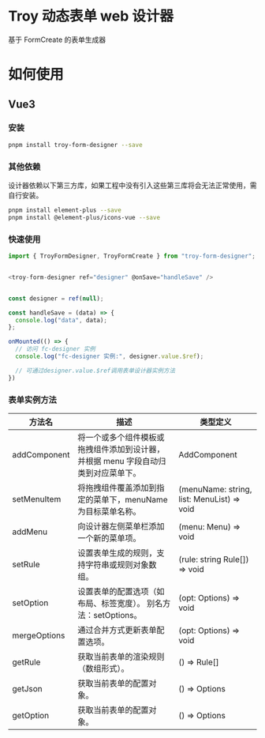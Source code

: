 <!--
 * @Descripttion:
 * @version:
 * @Author: wangmin
 * @Date: 2025-04-27 15:03:16
 * @LastEditors: wangmin
 * @LastEditTime: 2025-05-13 14:59:26
-->

# Troy 动态表单 web 设计器

基于 FormCreate 的表单生成器

# 如何使用

## Vue3

### 安装

```bash
pnpm install troy-form-designer --save
```

### 其他依赖

设计器依赖以下第三方库，如果工程中没有引入这些第三库将会无法正常使用，需自行安装。

```bash
pnpm install element-plus --save
pnpm install @element-plus/icons-vue --save
```

### 快速使用

```js
import { TroyFormDesigner, TroyFormCreate } from "troy-form-designer";


<troy-form-designer ref="designer" @onSave="handleSave" />


const designer = ref(null);

const handleSave = (data) => {
  console.log("data", data);
};

onMounted(() => {
  // 访问 fc-designer 实例
  console.log("fc-designer 实例:", designer.value.$ref);

  // 可通过designer.value.$ref调用表单设计器实例方法
})

```

### 表单实例方法

| 方法名       | 描述                                                                               | 类型定义                                   |
| ------------ | ---------------------------------------------------------------------------------- | ------------------------------------------ |
| addComponent | 将一个或多个组件模板或拖拽组件添加到设计器，并根据 menu 字段自动归类到对应菜单下。 | AddComponent                               |
| setMenuItem  | 将拖拽组件覆盖添加到指定的菜单下，menuName 为目标菜单名称。                        | (menuName: string, list: MenuList) => void |
| addMenu      | 向设计器左侧菜单栏添加一个新的菜单项。                                             | (menu: Menu) => void                       |
| setRule      | 设置表单生成的规则，支持字符串或规则对象数组。                                     | (rule: string Rule[]) => void              |
| setOption    | 设置表单的配置选项（如布局、标签宽度）。 别名方法：setOptions。                    | (opt: Options) => void                     |
| mergeOptions | 通过合并方式更新表单配置选项。                                                     | (opt: Options) => void                     |
| getRule      | 获取当前表单的渲染规则（数组形式）。                                               | () => Rule[]                               |
| getJson      | 获取当前表单的配置对象。                                                           | () => Options                              |
| getOption    | 获取当前表单的配置对象。                                                           | () => Options                              |
